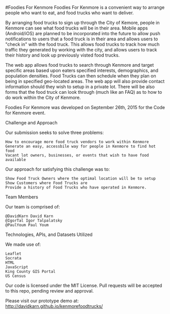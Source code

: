 #Foodies For Kenmore
Foodies For Kenmore is a convenient way to arrange people who want to eat, and food trucks who want to deliver.

By arranging food trucks to sign up through the City of Kemore, people in Kenmore can see what food trucks will be in their area. Mobile apps (Android/iOS) are planned to be incorporated into the future to allow push notifications to users that a food truck is in their area and allows users to "check in" with the food truck. This allows food trucks to track how much traffic they generated by working with the city, and allows users to track their history and look up previously visted food trucks.

The web app allows food trucks to search through Kenmore and target specific areas based upon eaters specified interests, demographics, and population densities. Food Trucks can then schedule when they plan on being in specified geo-located areas. The web app will also provide contact information should they wish to setup in a private lot. There will be also forms that the food truck can look through (much like an FAQ) as to how to do work within the City of Kenmore.

Foodies For Kenmore was developed on September 26th, 2015 for the Code for Kenmore event.

Challenge and Approach

Our submission seeks to solve three problems:

    How to encourage more food truck vendors to work within Kenmore
    Generate an easy, accessbile way for people in Kenmore to find hot food
    Vacant lot owners, businesses, or events that wish to have food available

Our approach for satisfying this challenge was to:

    Show Food Truck Owners where the optimal location will be to setup
    Show Customers where Food Trucks are
    Provide a history of Food Trucks who have operated in Kenmore.

Team Members

Our team is comprised of:

    @DavidKarn David Karn
    @IgorTal Igor Talpalatsky
    @PaulYoum Paul Youm

Technologies, APIs, and Datasets Utilized

We made use of:

    Leaflet
    Socrata
    HTML
    JavaScript
    King County GIS Portal
    US Census

Our code is licensed under the MIT License. Pull requests will be accepted to this repo, pending review and approval.

Please visit our prototype demo at: http://davidkarn.github.io/kenmorefoodtrucks/
